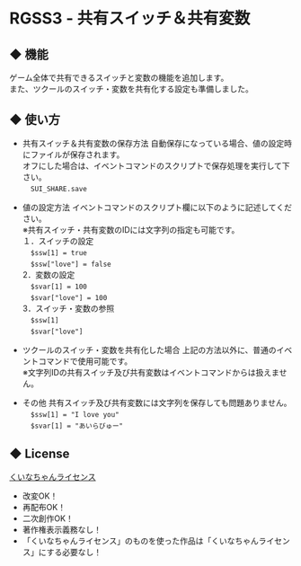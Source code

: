 # RGSS3 - 共有スイッチ＆共有変数

## ◆ 機能
ゲーム全体で共有できるスイッチと変数の機能を追加します。  
また、ツクールのスイッチ・変数を共有化する設定も準備しました。

## ◆ 使い方
* 共有スイッチ＆共有変数の保存方法
自動保存になっている場合、値の設定時にファイルが保存されます。  
オフにした場合は、イベントコマンドのスクリプトで保存処理を実行して下さい。  
　`SUI_SHARE.save`

* 値の設定方法
イベントコマンドのスクリプト欄に以下のように記述してください。  
※共有スイッチ・共有変数のIDには文字列の指定も可能です。  
１．スイッチの設定  
　`$ssw[1] = true`  
　`$ssw["love"] = false`  
2．変数の設定  
　`$svar[1] = 100`  
　`$svar["love"] = 100`  
3．スイッチ・変数の参照  
　`$ssw[1]`  
　`$svar["love"]`
 
* ツクールのスイッチ・変数を共有化した場合
上記の方法以外に、普通のイベントコマンドで使用可能です。  
※文字列IDの共有スイッチ及び共有変数はイベントコマンドからは扱えません。

* その他
共有スイッチ及び共有変数には文字列を保存しても問題ありません。  
　`$ssw[1] = "I love you"`  
　`$svar[1] = "あいらびゅー"`


## ◆ License
[くいなちゃんライセンス](http://kuina.ch/others/license)

* 改変OK！  
* 再配布OK！  
* 二次創作OK！  
* 著作権表示義務なし！  
* 「くいなちゃんライセンス」のものを使った作品は「くいなちゃんライセンス」にする必要なし！
